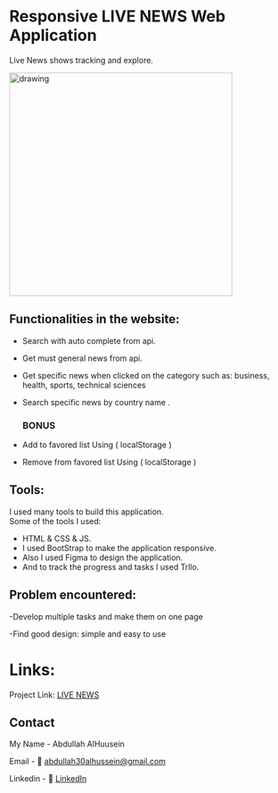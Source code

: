 
# Responsive LIVE NEWS Web Application

Live News shows tracking and explore.


<img src="https://user-images.githubusercontent.com/70335592/138341846-5dba58b9-5918-4842-a1fa-4edd65c4314d.jpeg" alt="drawing" style="width:400px;"/>



## Functionalities in the website:
- Search with auto complete from api.
- Get must general news from api. 
- Get specific news when clicked on the category such as: business, health, sports, technical sciences
- Search specific news by country name .

  ### BONUS

- Add to favored list Using ( localStorage )
- Remove from favored list Using ( localStorage )

<h2>Tools:</h2>
<p>I used many tools to build this application. <br>
Some of the tools I used:
</p>
<ul>
<li>HTML & CSS & JS.</li>
<li>I used BootStrap to make the application responsive.</li>
<li>Also I used Figma to design the application.</li>
<li>And to track the progress and tasks I used Trllo.</li>
</ul>

## Problem encountered:

-Develop multiple tasks and make them on one page

-Find good design: simple and easy to use

# Links:
Project Link: [LIVE NEWS](https://abdullahalhussein.github.io/News/)


## Contact

My Name - Abdullah AlHuusein

Email - 📧 abdullah30alhussein@gmail.com

Linkedin - 👔 [LinkedIn](https://www.linkedin.com/in/abdullah-alhussein1)

